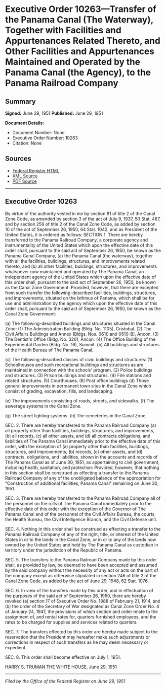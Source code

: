 # Executive Order 10263—Transfer of the Panama Canal (The Waterway), Together with Facilities and Appurtenances Related Thereto, and Other Facilities and Appurtenances Maintained and Operated by the Panama Canal (the Agency), to the Panama Railroad Company

## Summary

**Signed:** June 29, 1951
**Published:** June 29, 1951

**Document Details:**
- Document Number: None
- Executive Order Number: 10263
- Citation: None

## Sources
- [Federal Register HTML](https://www.presidency.ucsb.edu/documents/executive-order-10263-transfer-the-panama-canal-the-waterway-together-with-facilities-and)
- [XML Source](None)
- [PDF Source](None)

---

## Executive Order 10263

By virtue of the authority vested in me by section 81 of title 2 of the Canal Zone Code, as amended by section 3 of the act of July 9, 1937, 50 Stat. 487, and by section 256 of title 2 of the Canal Zone Code, as added by section 10 of the act of September 26, 1950, 64 Stat. 1042, and as President of the United States, it is ordered as follows:
SECTION 1. There are hereby transferred to the Panama Railroad Company, a corporate agency and instrumentality of the United States which upon the effective date of this order shall, pursuant to the said act of September 26, 1950, be known as the Panama Canal Company, (a) the Panama Canal (the waterway), together with all the facilities, buildings, structures, and improvements related thereto, and (b) all other facilities, buildings, structures, and improvements whatsoever now maintained and operated by The Panama Canal, an independent agency of the United States which upon the effective date of this order shall, pursuant to the said act of September 26, 1950, be known as the Canal Zone Government: Provided, however, that there are excepted from such transfer the following-described facilities, buildings, structures, and improvements, situated on the Isthmus of Panama, which shall be for use and administration by the agency which upon the effective date of this order shall, pursuant to the said act of September 26, 1950, be known as the Canal Zone Government:

(a) The following-described buildings and structures situated in the Canal Zone:
    (1) The Administration Building (Bldg. No. 1105), Cristobal.
    (2) The Civil Affairs Buildings and Annex (Bldgs. Nos. 0610 and 0610-B), Ancon.
    (3) The Dentist's Office (Bldg. No. 320), Ancon.
    (4) The Office Building of the Experimental Garden (Bldg. No. 16), Summit.
(b) All buildings and structures of the Health Bureau of The Panama Canal.

(c) The following-described classes of civic buildings and structures:
    (1) Schoolhouses and such recreational buildings and structures as are maintained in connection with the schools' program.
    (2) Police buildings and structures.
    (3) Prison buildings and structures.
    (4) Fire stations and related structures.
    (5) Courthouses.
    (6) Post office buildings
(d) Those general improvements in permanent town sites in the Canal Zone which consist of grading, excavation, fills, and landscaping.

(e) The improvements consisting of roads, streets, and sidewalks.
(f) The sewerage systems in the Canal Zone.

(g) The street lighting systems.
(h) The cemeteries in the Canal Zone.

SEC. 2. There are hereby transferred to the Panama Railroad Company (a) all property other than facilities, buildings, structures, and improvements, (b) all records, (c) all other assets, and (d) all contracts obligations, and liabilities of The Panama Canal immediately prior to the effective date of this order, with the exception of (a) property other than facilities, buildings, structures, and improvements, (b) records, (c) other assets, and (d) contracts, obligations, and liabilities, shown in the accounts and records of The Panama Canal as of June 30, 1951, as appertaining to civil government, including health, sanitation, and protection: Provided, however, that nothing in this section shall be construed as effecting a transfer to the Panama Railroad Company of any of the unobligated balance of the appropriation for "Construction of additional facilities, Panama Canal" remaining on June 30, 1951.

SEC. 3. There are hereby transferred to the Panama Railroad Company all of the personnel on the rolls of The Panama Canal immediately prior to the effective date of this order with the exception of the Governor of The Panama Canal and of the personnel of the Civil Affairs Bureau, the courts, the Health Bureau, the Civil Intelligence Branch, and the Civil Defense unit.

SEC. 4. Nothing in this order shall be construed as effecting a transfer to the Panama Railroad Company of any of the right, title, or interest of the United States in or to the lands in the Canal Zone, or in or to any of the lands now owned by the United States and held by The Panama Canal as custodian in territory under the jurisdiction of the Republic of Panama.

SEC. 5. The transfers to the Panama Railroad Company made by this order shall, as provided by law, be deemed to have been accepted and assumed by the said company without the necessity of any act or acts on the part of the company except as otherwise stipulated in section 246 of title 2 of the Canal Zone Code, as added by the act of June 29, 1948, 62 Stat. 1076.

SEC. 6. In view of the transfers made by this order, and in effectuation of the purposes of the said act of September 26, 1950, there are hereby revoked (a) section 17 of Executive Order No. 1888 of February 21, 1914, and (b) the order of the Secretary of War designated as Canal Zone Order No. 4 of January 24, 1947, the provisions of which section and order relate to the assignment of, and rental rates for, quarters furnished employees, and the rates to be charged for supplies and services related to quarters.

SEC. 7. The transfers effected by this order are hereby made subject to the reservation that the President may hereafter make such adjustments or corrections in respect of such transfers as he may deem necessary or expedient.

SEC. 8. This order shall become effective on July 1, 1951.

HARRY S. TRUMAN
THE WHITE HOUSE,
June 29, 1951

---

*Filed by the Office of the Federal Register on June 29, 1951*
